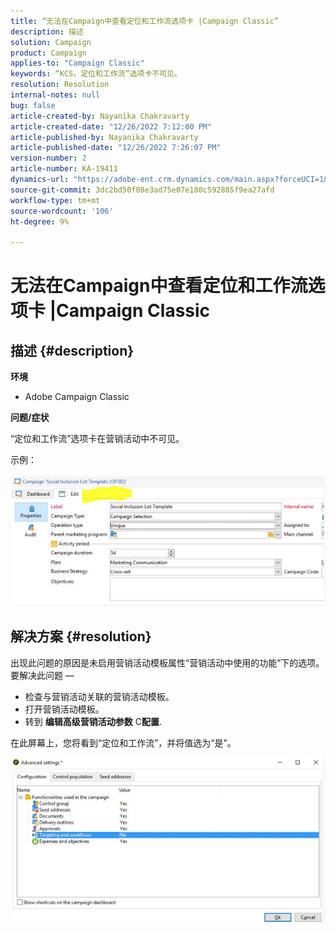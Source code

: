 ```yaml
---
title: “无法在Campaign中查看定位和工作流选项卡 |Campaign Classic”
description: 描述
solution: Campaign
product: Campaign
applies-to: "Campaign Classic"
keywords: “KCS，定位和工作流”选项卡不可见。
resolution: Resolution
internal-notes: null
bug: false
article-created-by: Nayanika Chakravarty
article-created-date: "12/26/2022 7:12:00 PM"
article-published-by: Nayanika Chakravarty
article-published-date: "12/26/2022 7:26:07 PM"
version-number: 2
article-number: KA-19411
dynamics-url: "https://adobe-ent.crm.dynamics.com/main.aspx?forceUCI=1&pagetype=entityrecord&etn=knowledgearticle&id=fbde4e26-5185-ed11-81ac-6045bd006b4b"
source-git-commit: 3dc2bd50f08e3ad75e07e180c592885f9ea27afd
workflow-type: tm+mt
source-wordcount: '106'
ht-degree: 9%

---
```


# 无法在Campaign中查看定位和工作流选项卡 |Campaign Classic

## 描述 {#description}


<b>环境</b>

- Adobe Campaign Classic

<b>问题/症状</b>

“定位和工作流”选项卡在营销活动中不可见。

示例：<br><br>![](assets/___fcde4e26-5185-ed11-81ac-6045bd006b4b___.png)<br>

## 解决方案 {#resolution}


出现此问题的原因是未启用营销活动模板属性“营销活动中使用的功能”下的选项。 要解决此问题 — 

- 检查与营销活动关联的营销活动模板。
- 打开营销活动模板。
- 转到 <b>编辑</b><b>高级营销活动参数</b>  C<b>配置</b>.


在此屏幕上，您将看到“定位和工作流”，并将值选为“是”。

![](assets/f184a935-4ace-ec11-a7b5-00224809c196.png)
